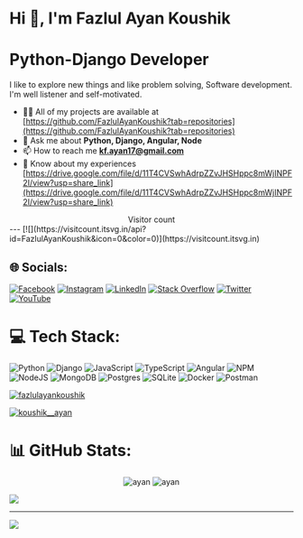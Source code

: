 # Hi 👋, I'm Fazlul Ayan Koushik 

# Python-Django Developer

I like to explore new things and like problem solving, Software development. I'm well listener and self-motivated.


- 👨‍💻 All of my projects are available at [https://github.com/FazlulAyanKoushik?tab=repositories](https://github.com/FazlulAyanKoushik?tab=repositories)
- 💬 Ask me about **Python, Django, Angular, Node**
- 📫 How to reach me **kf.ayan17@gmail.com**
- 📄 Know about my experiences [https://drive.google.com/file/d/11T4CVSwhAdrpZZvJHSHppc8mWjINPF2I/view?usp=share_link](https://drive.google.com/file/d/11T4CVSwhAdrpZZvJHSHppc8mWjINPF2I/view?usp=share_link)

<div align="center">
  Visitor count<br>
  
</div>
---
[![](https://visitcount.itsvg.in/api?id=FazlulAyanKoushik&icon=0&color=0)](https://visitcount.itsvg.in)

## 🌐 Socials:
[![Facebook](https://img.shields.io/badge/Facebook-%231877F2.svg?logo=Facebook&logoColor=white)](https://fb.com/koushik.ayan.7) [![Instagram](https://img.shields.io/badge/Instagram-%23E4405F.svg?logo=Instagram&logoColor=white)](https://instagram.com/koushik__ayan) [![LinkedIn](https://img.shields.io/badge/LinkedIn-%230077B5.svg?logo=linkedin&logoColor=white)](https://www.linkedin.com/in/fazlul-ayan-koushik-76935719b/) [![Stack Overflow](https://img.shields.io/badge/-Stackoverflow-FE7A16?logo=stack-overflow&logoColor=white)](https://stackoverflow.com/users/19994854) [![Twitter](https://img.shields.io/badge/Twitter-%231DA1F2.svg?logo=Twitter&logoColor=white)](https://twitter.com/koushik__ayan) [![YouTube](https://img.shields.io/badge/YouTube-%23FF0000.svg?logo=YouTube&logoColor=white)](https://www.youtube.com/channel/UCWLvyM_XmflsCIMmvrNcm5w/videos) 

# 💻 Tech Stack:
![Python](https://img.shields.io/badge/python-3670A0?style=for-the-badge&logo=python&logoColor=ffdd54)  ![Django](https://img.shields.io/badge/django-%23092E20.svg?style=for-the-badge&logo=django&logoColor=white) ![JavaScript](https://img.shields.io/badge/javascript-%23323330.svg?style=for-the-badge&logo=javascript&logoColor=%23F7DF1E)  ![TypeScript](https://img.shields.io/badge/typescript-%23007ACC.svg?style=for-the-badge&logo=typescript&logoColor=white) ![Angular](https://img.shields.io/badge/angular-%23DD0031.svg?style=for-the-badge&logo=angular&logoColor=white) ![NPM](https://img.shields.io/badge/NPM-%23000000.svg?style=for-the-badge&logo=npm&logoColor=white) ![NodeJS](https://img.shields.io/badge/node.js-6DA55F?style=for-the-badge&logo=node.js&logoColor=white) ![MongoDB](https://img.shields.io/badge/MongoDB-%234ea94b.svg?style=for-the-badge&logo=mongodb&logoColor=white) ![Postgres](https://img.shields.io/badge/postgres-%23316192.svg?style=for-the-badge&logo=postgresql&logoColor=white) ![SQLite](https://img.shields.io/badge/sqlite-%2307405e.svg?style=for-the-badge&logo=sqlite&logoColor=white) ![Docker](https://img.shields.io/badge/docker-%230db7ed.svg?style=for-the-badge&logo=docker&logoColor=white) ![Postman](https://img.shields.io/badge/Postman-FF6C37?style=for-the-badge&logo=postman&logoColor=white)

<p align="left"> <a href="https://github.com/ryo-ma/github-profile-trophy"><img src="https://github-profile-trophy.vercel.app/?username=fazlulayankoushik" alt="fazlulayankoushik" /></a> </p>

<p align="left"> <a href="https://twitter.com/koushik__ayan" target="blank"><img src="https://img.shields.io/twitter/follow/koushik__ayan?logo=twitter&style=for-the-badge" alt="koushik__ayan" /></a> </p>

# 📊 GitHub Stats:
<p align="center"> <img src="https://github-readme-stats.vercel.app/api?username=fazlulayankoushik&show_icons=true&theme=gotham" alt="ayan" />
<img src="https://github-readme-stats.vercel.app/api/top-langs/?username=fazlulayankoushik&hide=java,html,css&theme=dracula" alt="ayan" /> </P>

![](https://github-readme-streak-stats.herokuapp.com/?user=FazlulAyanKoushik&theme=dark&hide_border=true)<br/>

---
[![](https://visitcount.itsvg.in/api?id=FazlulAyanKoushik&icon=0&color=0)](https://visitcount.itsvg.in)
